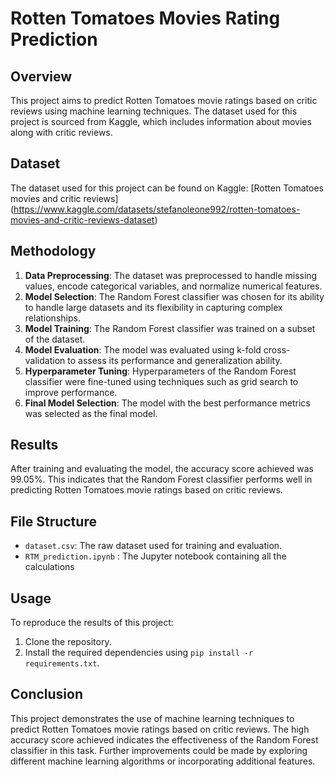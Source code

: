 

# Rotten Tomatoes Movies Rating Prediction

## Overview
This project aims to predict Rotten Tomatoes movie ratings based on critic reviews using machine learning techniques. The dataset used for this project is sourced from Kaggle, which includes information about movies along with critic reviews.

## Dataset
The dataset used for this project can be found on Kaggle: [Rotten Tomatoes movies and critic reviews]
(https://www.kaggle.com/datasets/stefanoleone992/rotten-tomatoes-movies-and-critic-reviews-dataset)


## Methodology
1. **Data Preprocessing**: The dataset was preprocessed to handle missing values, encode categorical variables, and normalize numerical features.
2. **Model Selection**: The Random Forest classifier was chosen for its ability to handle large datasets and its flexibility in capturing complex relationships.
3. **Model Training**: The Random Forest classifier was trained on a subset of the dataset.
4. **Model Evaluation**: The model was evaluated using k-fold cross-validation to assess its performance and generalization ability.
5. **Hyperparameter Tuning**: Hyperparameters of the Random Forest classifier were fine-tuned using techniques such as grid search to improve performance.
6. **Final Model Selection**: The model with the best performance metrics was selected as the final model.

## Results
After training and evaluating the model, the accuracy score achieved was 99.05%. This indicates that the Random Forest classifier performs well in predicting Rotten Tomatoes movie ratings based on critic reviews.

## File Structure
- `dataset.csv`: The raw dataset used for training and evaluation.
- `RTM_prediction.ipynb` : The Jupyter notebook containing all the calculations

## Usage
To reproduce the results of this project:
1. Clone the repository.
2. Install the required dependencies using `pip install -r requirements.txt`.



## Conclusion
This project demonstrates the use of machine learning techniques to predict Rotten Tomatoes movie ratings based on critic reviews. The high accuracy score achieved indicates the effectiveness of the Random Forest classifier in this task. Further improvements could be made by exploring different machine learning algorithms or incorporating additional features.


